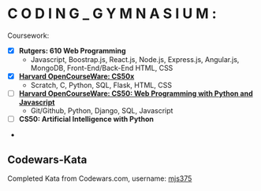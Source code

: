 # C O D I N G _ G Y M N A S I U M :
Coursework:
- [x] **Rutgers: 610 Web Programming**
  - Javascript, Boostrap.js, React.js, Node.js, Express.js, Angular.js, MongoDB, Front-End/Back-End HTML, CSS
- [x] **[Harvard OpenCourseWare: CS50x](https://cs50.harvard.edu/x/2020/)**
  - Scratch, C, Python, SQL, Flask, HTML, CSS
- [ ] **[Harvard OpenCourseWare: CS50: Web Programming with Python and Javascript](https://cs50.harvard.edu/web/2020/)**
  - Git/Github, Python, Django, SQL, Javascript
- [ ] **CS50: Artificial Intelligence with Python**
-

## Codewars-Kata
Completed Kata from Codewars.com, username: [mjs375](https://www.codewars.com/users/mjs375)
